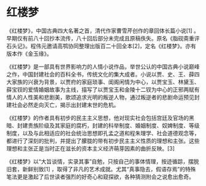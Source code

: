 # 红楼梦


《红楼梦》，中国古典四大名著之首，清代作家曹雪芹创作的章回体长篇小说[1]  。早期仅有前八十回抄本流传，八十回后部分未完成且原稿佚失。原名《脂砚斋重评石头记》。程伟元邀请高鹗协同整理出版百二十回全本[2]，定名《红楼梦》。亦有版本作《金玉缘》。

《红楼梦》是一部具有世界影响力的人情小说作品，举世公认的中国古典小说巅峰之作，中国封建社会的百科全书，传统文化的集大成者。小说以贾、史、王、薛四大家族的兴衰为背景，以贾府的家庭琐事、闺阁闲情为中心，以贾宝玉、林黛玉、薛宝钗的爱情婚姻故事为主线，描写了以贾宝玉和金陵十二钗为中心的正邪两赋有情人的人性美和悲剧美，歌颂追求光明的叛逆人物，通过叛逆者的悲剧命运预见封建社会必然走向灭亡，揭示出封建末世的危机。

《红楼梦》的作者具有初步的民主主义思想，他对现实社会包括宫廷及官场的黑暗、封建贵族阶级及其家庭的腐朽，封建的科举制度、婚姻制度、奴婢制度、等级制度，以及与此相适应的社会统治思想即孔孟之道和程朱理学、社会道德观念等，都进行了深刻的批判，并提出了朦胧的带有初步民主主义性质的理想和主张。这些理想和主张正是当时正在滋长的资本主义经济萌芽因素的曲折反映。[3] 

《红楼梦》以“大旨谈情，实录其事”自勉，只按自己的事体情理，按迹循踪，摆脱旧套，新鲜别致[1]  ，取得了非凡的艺术成就。尤其“真事隐去，假语存焉”的特殊笔法更是激起了后世读者强烈的好奇心和窥探欲，各种猜测附会之说愈出愈奇。
